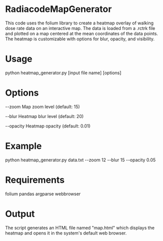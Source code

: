 # RadiacodeMapGenerator
This code uses the folium library to create a heatmap overlay of walking dose rate data on an interactive map. The data is loaded from a .rctrk file and plotted on a map centered at the mean coordinates of the data points. The heatmap is customizable with options for blur, opacity, and visibility.

# Usage

python heatmap_generator.py [input file name] [options]
# Options

--zoom       Map zoom level (default: 15)

--blur       Heatmap blur level (default: 20)

--opacity    Heatmap opacity (default: 0.01)

# Example

python heatmap_generator.py data.txt --zoom 12 --blur 15 --opacity 0.05

# Requirements
folium
pandas
argparse
webbrowser

# Output
The script generates an HTML file named "map.html" which displays the heatmap and opens it in the system's default web browser.
